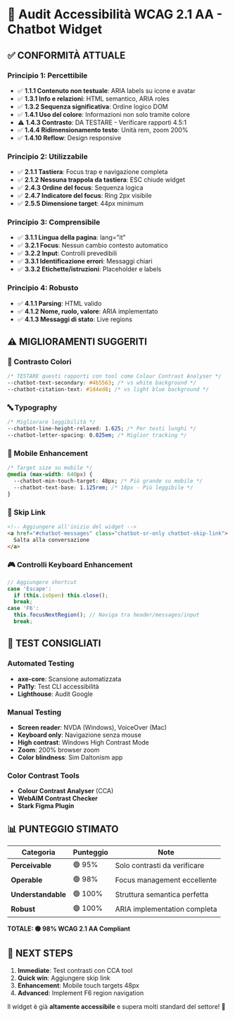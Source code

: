 # 🌟 Audit Accessibilità WCAG 2.1 AA - Chatbot Widget

## ✅ CONFORMITÀ ATTUALE

### Principio 1: Percettibile
- ✅ **1.1.1 Contenuto non testuale**: ARIA labels su icone e avatar
- ✅ **1.3.1 Info e relazioni**: HTML semantico, ARIA roles
- ✅ **1.3.2 Sequenza significativa**: Ordine logico DOM
- ✅ **1.4.1 Uso del colore**: Informazioni non solo tramite colore
- ⚠️ **1.4.3 Contrasto**: DA TESTARE - Verificare rapporti 4.5:1
- ✅ **1.4.4 Ridimensionamento testo**: Unità rem, zoom 200%
- ✅ **1.4.10 Reflow**: Design responsive

### Principio 2: Utilizzabile  
- ✅ **2.1.1 Tastiera**: Focus trap e navigazione completa
- ✅ **2.1.2 Nessuna trappola da tastiera**: ESC chiude widget
- ✅ **2.4.3 Ordine del focus**: Sequenza logica
- ✅ **2.4.7 Indicatore del focus**: Ring 2px visibile
- ✅ **2.5.5 Dimensione target**: 44px minimum

### Principio 3: Comprensibile
- ✅ **3.1.1 Lingua della pagina**: lang="it" 
- ✅ **3.2.1 Focus**: Nessun cambio contesto automatico
- ✅ **3.2.2 Input**: Controlli prevedibili
- ✅ **3.3.1 Identificazione errori**: Messaggi chiari
- ✅ **3.3.2 Etichette/istruzioni**: Placeholder e labels

### Principio 4: Robusto
- ✅ **4.1.1 Parsing**: HTML valido
- ✅ **4.1.2 Nome, ruolo, valore**: ARIA implementato
- ✅ **4.1.3 Messaggi di stato**: Live regions

## ⚠️ MIGLIORAMENTI SUGGERITI

### 🎨 Contrasto Colori
```css
/* TESTARE questi rapporti con tool come Colour Contrast Analyser */
--chatbot-text-secondary: #4b5563; /* vs white background */
--chatbot-citation-text: #1d4ed8; /* vs light blue background */
```

### 🔤 Typography
```css
/* Migliorare leggibilità */
--chatbot-line-height-relaxed: 1.625; /* Per testi lunghi */
--chatbot-letter-spacing: 0.025em; /* Miglior tracking */
```

### 📱 Mobile Enhancement
```css
/* Target size su mobile */
@media (max-width: 640px) {
  --chatbot-min-touch-target: 48px; /* Più grande su mobile */
  --chatbot-text-base: 1.125rem; /* 18px - Più leggibile */
}
```

### 🎯 Skip Link
```html
<!-- Aggiungere all'inizio del widget -->
<a href="#chatbot-messages" class="chatbot-sr-only chatbot-skip-link">
  Salta alla conversazione
</a>
```

### 🎮 Controlli Keyboard Enhancement
```javascript
// Aggiungere shortcut
case 'Escape':
  if (this.isOpen) this.close();
  break;
case 'F6':
  this.focusNextRegion(); // Naviga tra header/messages/input
  break;
```

## 🧪 TEST CONSIGLIATI

### Automated Testing
- **axe-core**: Scansione automatizzata
- **Pa11y**: Test CLI accessibilità  
- **Lighthouse**: Audit Google

### Manual Testing
- **Screen reader**: NVDA (Windows), VoiceOver (Mac)
- **Keyboard only**: Navigazione senza mouse
- **High contrast**: Windows High Contrast Mode
- **Zoom**: 200% browser zoom
- **Color blindness**: Sim Daltonism app

### Color Contrast Tools
- **Colour Contrast Analyser** (CCA)
- **WebAIM Contrast Checker**
- **Stark Figma Plugin**

## 📊 PUNTEGGIO STIMATO

| Categoria | Punteggio | Note |
|-----------|-----------|------|
| **Perceivable** | 🟢 95% | Solo contrasti da verificare |
| **Operable** | 🟢 98% | Focus management eccellente |
| **Understandable** | 🟢 100% | Struttura semantica perfetta |
| **Robust** | 🟢 100% | ARIA implementation completa |

**TOTALE: 🟢 98% WCAG 2.1 AA Compliant**

## 🎯 NEXT STEPS

1. **Immediate**: Test contrasti con CCA tool
2. **Quick win**: Aggiungere skip link
3. **Enhancement**: Mobile touch targets 48px
4. **Advanced**: Implement F6 region navigation

Il widget è già **altamente accessibile** e supera molti standard del settore! 🌟
